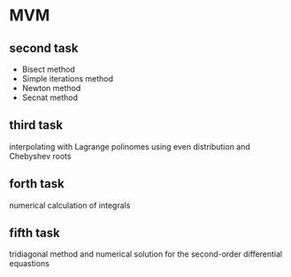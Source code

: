 # MVM

## second task
* Bisect method
* Simple iterations method
* Newton method
* Secnat method 

## third task
 interpolating with Lagrange polinomes using even distribution and Chebyshev roots

## forth task
 numerical calculation of integrals

## fifth task
 tridiagonal method and numerical solution for the second-order differential equastions 
